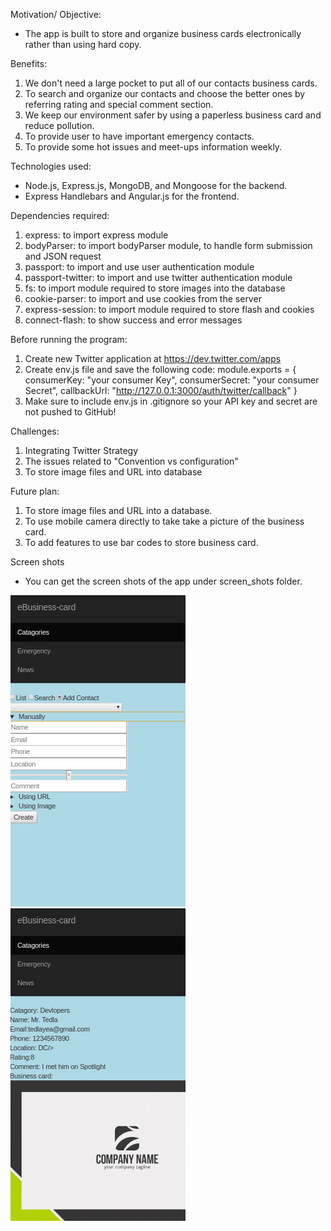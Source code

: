 Motivation/ Objective:
* The app is built to store and organize business cards electronically rather than using hard copy.

Benefits:
1. We don't need a large pocket to put all of our contacts business cards.
2. To search and organize our contacts and choose the better ones by referring rating and special comment section.
3. We keep our environment safer by using a paperless business card and reduce pollution.
4. To provide user to have important emergency contacts.
5. To provide some hot issues and meet-ups information weekly.

Technologies used:
  * Node.js, Express.js, MongoDB, and Mongoose for the backend.
  * Express Handlebars and Angular.js for the frontend.

Dependencies required:
  1. express: to import  express module
  2. bodyParser: to import bodyParser module, to handle form submission and JSON request
  3. passport: to import and use user authentication module
  4. passport-twitter: to import and use twitter authentication module
  5. fs: to import module required to store images into the database
  5. cookie-parser: to import and use cookies from the server
  6. express-session: to import module required to store flash and cookies
  7. connect-flash: to show success and error messages

Before running the program:
1. Create new Twitter application at https://dev.twitter.com/apps
2. Create env.js file and save the following code:
    module.exports = {
      consumerKey: "your consumer Key",
      consumerSecret: "your consumer Secret",
      callbackUrl: "http://127.0.0.1:3000/auth/twitter/callback"
    }
3. Make sure to include env.js in .gitignore so your API key and secret are not pushed to GitHub!

Challenges:
1. Integrating Twitter Strategy
2. The issues related to "Convention vs configuration"
3. To store image files and URL into database

Future plan:
1. To store image files and URL into a database.
2. To use mobile camera directly to take take a picture of the business card.
3. To add features to use bar codes to store business card.

Screen shots
* You can get the screen shots of the app under screen_shots folder.

![alt text](screen_shots/Screenshot-5.png)  ![alt text](screen_shots/Screenshot-7.png)
